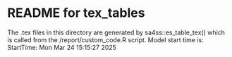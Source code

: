 # README for tex_tables
The .tex files in this directory are generated by sa4ss::es_table_tex()
which is called from the /report/custom_code.R script.
Model start time is:
StartTime: Mon Mar 24 15:15:27 2025
